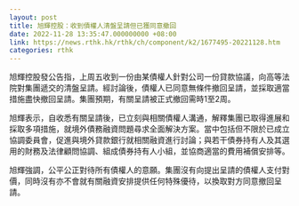 ```yaml
---
layout: post
title: 旭輝控股：收到債權人清盤呈請但已獲同意撤回
date: 2022-11-28 13:35:47.000000000 +08:00
link: https://news.rthk.hk/rthk/ch/component/k2/1677495-20221128.htm
categories: rthk
---
```


旭輝控股發公告指，上周五收到一份由某債權人針對公司一份貸款協議，向高等法院對集團遞交的清盤呈請。經討論後，債權人已同意無條件撤回呈請，並採取適當措施盡快撤回呈請。集團預期，有關呈請被正式撤回需時1至2周。

旭輝表示，自收悉有關呈請後，已立刻與相關債權人溝通，解釋集團已取得進展和採取多項措施，就境外債務融資問題尋求全面解決方案。當中包括但不限於已成立協調委員會，促進與境外貸款銀行就相關融資進行討論；與若干債券持有人及其選用的財務及法律顧問協調、組成債券持有人小組，並協商適當的費用補償安排等。

旭輝強調，公平公正對待所有債權人的意願。集團沒有向提出呈請的債權人支付對價，同時沒有亦不會就有關融資安排提供任何特殊優待，以換取對方同意撤回呈請。
